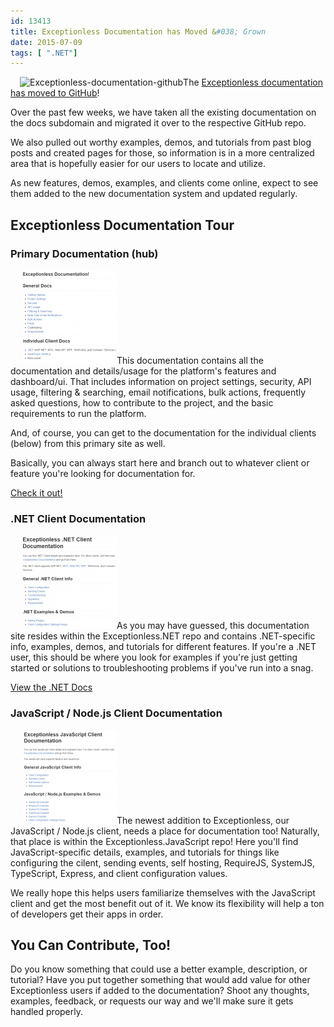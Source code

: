 ```yaml
---
id: 13413
title: Exceptionless Documentation has Moved &#038; Grown
date: 2015-07-09
tags: [ ".NET"]
---
```

<img loading="lazy" class="alignright size-full wp-image-13419" style="margin-left: 15px;" src="/assets/Exceptionless-documentation-github.png" alt="Exceptionless-documentation-github" width="260" height="260" data-id="13419" srcset="/assets/Exceptionless-documentation-github.png 260w, /assets/Exceptionless-documentation-github-150x150.png 150w" sizes="(max-width: 260px) 100vw, 260px" />The <a href="https://github.com/exceptionless/Exceptionless/wiki" target="_blank">Exceptionless documentation has moved to GitHub</a>!

Over the past few weeks, we have taken all the existing documentation on the docs subdomain and migrated it over to the respective GitHub repo.

We also pulled out worthy examples, demos, and tutorials from past blog posts and created pages for those, so information is in a more centralized area that is hopefully easier for our users to locate and utilize.

As new features, demos, examples, and clients come online, expect to see them added to the new documentation system and updated regularly.<!--more-->

## Exceptionless Documentation Tour

### Primary Documentation (hub)

[<img loading="lazy" class="alignright size-thumbnail wp-image-13414" style="margin-left: 20px;" src="/assets/github-primary-docs-150x150.png" alt="github-primary-docs" width="150" height="150" data-id="13414" />](/assets/github-primary-docs.png)This documentation contains all the documentation and details/usage for the platform's features and dashboard/ui. That includes information on project settings, security, API usage, filtering & searching, email notifications, bulk actions, frequently asked questions, how to contribute to the project, and the basic requirements to run the platform.

And, of course, you can get to the documentation for the individual clients (below) from this primary site as well.

Basically, you can always start here and branch out to whatever client or feature you're looking for documentation for.

<a href="https://github.com/exceptionless/Exceptionless/wiki" target="_blank">Check it out!</a>

### .NET Client Documentation

[<img loading="lazy" class="alignright size-thumbnail wp-image-13415" style="margin-left: 20px;" src="/assets/github-dotnet-150x150.png" alt="github-dotnet" width="150" height="150" data-id="13415" />](/assets/github-dotnet.png)As you may have guessed, this documentation site resides within the Exceptionless.NET repo and contains .NET-specific info, examples, demos, and tutorials for different features. If you're a .NET user, this should be where you look for examples if you're just getting started or solutions to troubleshooting problems if you've run into a snag.

<a href="https://github.com/exceptionless/Exceptionless.Net/wiki" target="_blank">View the .NET Docs</a>

### JavaScript / Node.js Client Documentation

[<img loading="lazy" class="alignright size-thumbnail wp-image-13416" style="margin-left: 20px;" src="/assets/github-javascript-150x150.png" alt="github-javascript" width="150" height="150" data-id="13416" />](/assets/github-javascript.png)The newest addition to Exceptionless, our JavaScript / Node.js client, needs a place for documentation too! Naturally, that place is within the Exceptionless.JavaScript repo! Here you'll find JavaScript-specific details, examples, and tutorials for things like configuring the cilent, sending events, self hosting, RequireJS, SystemJS, TypeScript, Express, and client configuration values.

We really hope this helps users familiarize themselves with the JavaScript client and get the most benefit out of it. We know its flexibility will help a ton of developers get their apps in order.

## You Can Contribute, Too!

Do you know something that could use a better example, description, or tutorial? Have you put together something that would add value for other Exceptionless users if added to the documentation? Shoot any thoughts, examples, feedback, or requests our way and we'll make sure it gets handled properly.


